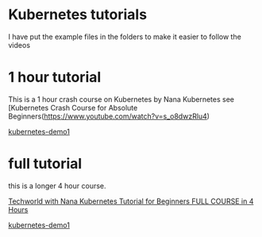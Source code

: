 # Kubernetes tutorials

I have put the example files in the folders to make it easier to follow the videos

# 1 hour tutorial
This is a 1 hour crash course on Kubernetes by Nana Kubernetes
see [Kubernetes Crash Course for Absolute Beginners(https://www.youtube.com/watch?v=s_o8dwzRlu4)

[kubernetes-demo1](..\kubernetes-demo1)

# full tutorial
this is a longer 4 hour course. 

[Techworld with Nana Kubernetes Tutorial for Beginners FULL COURSE in 4 Hours](https://www.youtube.com/watch?v=X48VuDVv0do)

[kubernetes-demo1](..\kubernetes-tutorial)

